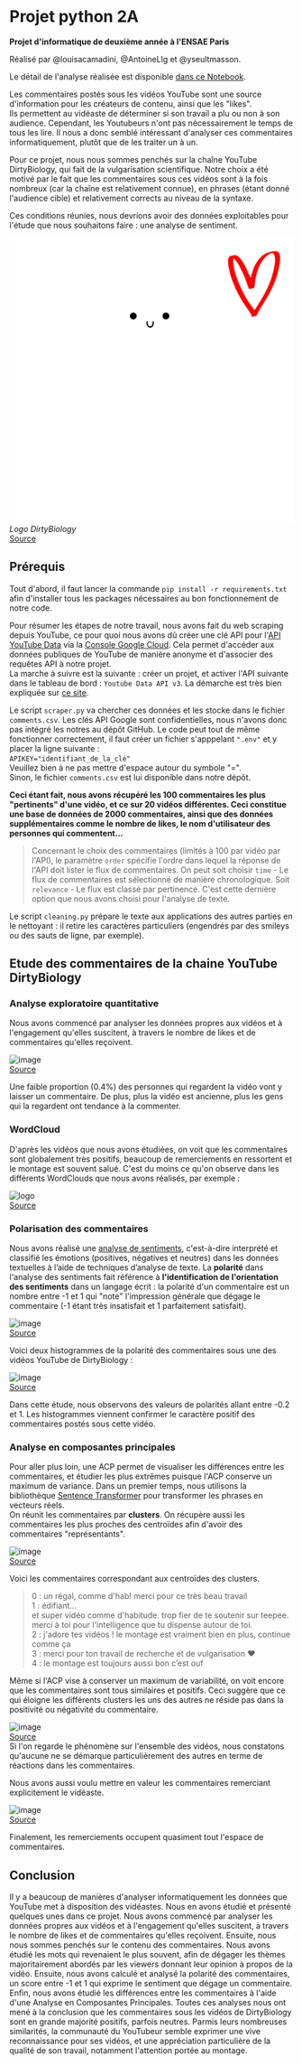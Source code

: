 # Projet python 2A
**Projet d'informatique de deuxième année à l'ENSAE Paris**

Réalisé par @louisacamadini, @AntoineLlg et @yseultmasson.


Le détail de l'analyse réalisée est disponible [dans ce Notebook](https://github.com/taucmar/projet-python-2a/blob/main/rapport_commentaires_youtube.ipynb).  


Les commentaires postés sous les vidéos YouTube sont une source d'information pour les créateurs de contenu, ainsi que les "likes".  
Ils permettent au vidéaste de déterminer si son travail a plu ou non à son audience. Cependant, les Youtubeurs n'ont pas nécessairement le temps de tous les lire. Il nous a donc semblé intéressant d'analyser ces commentaires informatiquement, plutôt que de les traiter un à un.

Pour ce projet, nous nous sommes penchés sur la chaîne YouTube DirtyBiology, qui fait de la vulgarisation scientifique. Notre choix a été motivé par le fait que les commentaires sous ces vidéos sont à la fois nombreux (car la chaîne est relativement connue), en phrases (étant donné l'audience cible) et relativement corrects au niveau de la syntaxe.

Ces conditions réunies, nous devrions avoir des données exploitables pour l'étude que nous souhaitons faire : une analyse de sentiment.  


   ![DirtyBiology](logo_intro2.png#center)  
   *Logo DirtyBiology*  
   [Source](https://teespring.com/fr/stores/dirtybiology-3)


## Prérequis
Tout d'abord, il faut lancer la commande `pip install -r requirements.txt` afin d'installer tous les packages nécessaires au bon fonctionnement de notre code. 

Pour résumer les étapes de notre travail, nous avons fait du web scraping depuis YouTube, ce pour quoi nous avons dû créer une clé API pour l'[API YouTube Data](https://developers.google.com/youtube/v3) via la [Console Google Cloud](https://console.cloud.google.com/home/dashboard?project=api-youtube-333917). Cela permet d'accéder aux données publiques de YouTube de manière anonyme et d'associer des requêtes API à notre projet.  
La marche à suivre est la suivante : créer un projet, et activer l'API suivante dans le tableau de bord : `Youtube Data API v3`. La démarche est très bien expliquée sur [ce site](https://www.sebastiencoenon.fr/blog/nouveautes/52-creation-d-une-cle-api-youtube). 



Le script `scraper.py` va chercher ces données et les stocke dans le fichier `comments.csv`.
Les clés API Google sont confidentielles, nous n'avons donc pas intégré les notres au dépôt GitHub. Le code peut tout de même fonctionner correctement, il faut créer un fichier s'apppelant `".env"` et y placer la ligne suivante :    
```APIKEY="identifiant_de_la_clé"```  
Veuillez bien à ne pas mettre d'espace autour du symbole "=".  
Sinon, le fichier `comments.csv` est lui disponible dans notre dépôt.


  


**Ceci étant fait, nous avons récupéré les 100 commentaires les plus "pertinents" d'une vidéo, et ce sur 20 vidéos différentes. Ceci constitue une base de données de 2000 commentaires, ainsi que des données supplémentaires comme le nombre de likes, le nom d'utilisateur des personnes qui commentent...**

> Concernant le choix des commentaires (limités à 100 par vidéo par l'API), le paramètre `order` spécifie l'ordre dans lequel la réponse de l'API doit lister le flux de commentaires. On peut soit choisir `time` - Le flux de commentaires est sélectionné de manière chronologique. Soit `relevance` - Le flux est classé par pertinence.
C'est cette dernière option que nous avons choisi pour l'analyse de texte.

Le script `cleaning.py` prépare le texte aux applications des autres parties en le nettoyant : il retire  les caractères particuliers (engendrés par des smileys ou des sauts de ligne, par exemple).



## Etude des commentaires de la chaine YouTube DirtyBiology


### Analyse exploratoire quantitative
Nous avons commencé par analyser les données propres aux vidéos et à l'engagement qu'elles suscitent, à travers le nombre de likes et de commentaires qu'elles reçoivent.  

   ![image](/graphs/description_videos.png)   
   [Source](https://github.com/taucmar/projet-python-2a/tree/main/graphs)


Une faible proportion (0.4%) des personnes qui regardent la vidéo vont y laisser un commentaire. De plus, plus la vidéo est ancienne, plus les gens qui la regardent ont tendance à la commenter.

### WordCloud
D'après les vidéos que nous avons étudiées, on voit que les commentaires sont globalement très positifs, beaucoup de remerciements en ressortent et le montage est souvent salué. C'est du moins ce qu'on observe dans les différents WordClouds que nous avons réalisés, par exemple : 

   ![logo](/graphs/logo_dirty_bio.png)   
   [Source](https://github.com/taucmar/projet-python-2a/tree/main/graphs)
   
   
### Polarisation des commentaires
Nous avons réalisé une [analyse de sentiments](https://datafranca.org/wiki/Polarité_de_sentiments), c'est-à-dire interprété et classifié les émotions (positives, négatives et neutres) dans les données textuelles à l’aide de techniques d’analyse de texte.
La **polarité** dans l'analyse des sentiments fait référence à **l'identification de l'orientation des sentiments** dans un langage écrit : la polarité d'un commentaire est un nombre entre -1 et 1 qui "note" l'impression générale que dégage le commentaire (-1 étant très insatisfait et 1 parfaitement satisfait). 

   ![image](sentiment.png#center)   
   [Source](https://blogdigital.beijaflore.com/text-mining-analyse-de-sentiments/)


Voici deux histogrammes de la polarité des commentaires sous une des vidéos YouTube de DirtyBiology :

   ![image](/graphs/histogrammes_polarites.png#center)   
   [Source](https://github.com/taucmar/projet-python-2a/tree/main/graphs)
   
   
Dans cette étude, nous observons des valeurs de polarités allant entre -0.2 et 1. Les histogrammes viennent confirmer le caractère positif des commentaires postés sous cette vidéo.

### Analyse en composantes principales
Pour aller plus loin, une ACP permet de visualiser les différences entre les commentaires, et étudier les plus extrêmes puisque l'ACP conserve un maximum de variance. Dans un premier temps, nous utilisons la bibliothèque [Sentence Transformer](https://github.com/UKPLab/sentence-transformers) pour transformer les phrases en vecteurs réels.  
On réunit les commentaires par **clusters**. On récupère aussi les commentaires les plus proches des centroïdes afin d'avoir des commentaires "représentants".

   ![image](/graphs/acp_clusters.png#center)   
   [Source](https://github.com/taucmar/projet-python-2a/tree/main/graphs)  
 
Voici les commentaires correspondant aux centroïdes des clusters.  
>0 : un régal, comme d'hab! merci pour ce très beau travail  
1 : édifiant...  
et super vidéo comme d'habitude. trop fier de te soutenir sur teepee. merci à toi pour l'intelligence que tu dispense autour de toi.  
2 : j'adore tes vidéos ! le montage est vraiment bien en plus, continue comme ça  
3 : merci pour ton travail de recherche et de vulgarisation ❤️  
4 : le montage est toujours aussi bon c’est ouf  


Même si l'ACP vise à conserver un maximum de variabilité, on voit encore que les commentaires sont tous similaires et positifs. Ceci suggère que ce qui éloigne les différents clusters les uns des autres ne réside pas dans la positivité ou négativité du commentaire.  

   ![image](/graphs/acp_20vid.png#center)  
   [Source](https://github.com/taucmar/projet-python-2a/tree/main/graphs)  
Si l'on regarde le phénomène sur l'ensemble des vidéos, nous constatons qu'aucune ne se démarque particulièrement des autres en terme de réactions dans les commentaires.  



Nous avons aussi voulu mettre en valeur les commentaires remerciant explicitement le vidéaste. 

   ![image](/graphs/acp_remerciements.png#center)   
   [Source](https://github.com/taucmar/projet-python-2a/tree/main/graphs)  
   

Finalement, les remerciements occupent quasiment tout l'espace de commentaires.

## Conclusion  

Il y a beaucoup de manières d'analyser informatiquement les données que YouTube met à disposition des vidéastes. Nous en avons étudié et présenté quelques unes dans ce projet.
Nous avons commencé par analyser les données propres aux vidéos et à l'engagement qu'elles suscitent, à travers le nombre de likes et de commentaires qu'elles reçoivent. Ensuite, nous nous sommes penchés sur le contenu des commentaires. Nous avons étudié les mots qui revenaient le plus souvent, afin de dégager les thèmes majoritairement abordés par les viewers donnant leur opinion à propos de la vidéo. Ensuite, nous avons calculé et analysé la polarité des commentaires, un score entre -1 et 1 qui exprime le sentiment que dégage un commentaire. Enfin, nous avons étudié les différences entre les commentaires à l'aide d'une Analyse en Composantes Principales.
Toutes ces analyses nous ont mené à la conclusion que les commentaires sous les vidéos de DirtyBiology sont en grande majorité positifs, parfois neutres. Parmis leurs nombreuses similarités, la communauté du YouTubeur semble exprimer une vive reconnaissance pour ses vidéos, et une appréciation particulière de la qualité de son travail, notamment l'attention portée au montage.  


